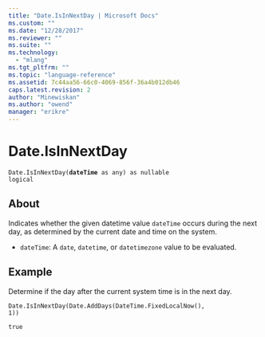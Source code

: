 ```yaml
---
title: "Date.IsInNextDay | Microsoft Docs"
ms.custom: ""
ms.date: "12/28/2017"
ms.reviewer: ""
ms.suite: ""
ms.technology: 
  - "mlang"
ms.tgt_pltfrm: ""
ms.topic: "language-reference"
ms.assetid: 7c44aa56-66c0-4069-856f-36a4b012db46
caps.latest.revision: 2
author: "Minewiskan"
ms.author: "owend"
manager: "erikre"
---
```

# Date.IsInNextDay
<code>Date.IsInNextDay(**dateTime** as any) as nullable logical</code>

## About
Indicates whether the given datetime value <code>dateTime</code> occurs during the next day, as determined by the current date and time on the system. 
- <code>dateTime</code>: A <code>date</code>, <code>datetime</code>, or <code>datetimezone</code> value to be evaluated.

## Example 
Determine if the day after the current system time is in the next day.

<code>Date.IsInNextDay(Date.AddDays(DateTime.FixedLocalNow(), 1))</code>

<code>true</code>

